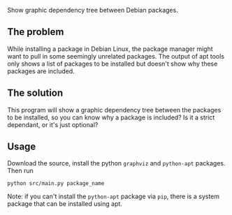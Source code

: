 Show graphic dependency tree between Debian packages.

## The problem

While installing a package in Debian Linux, the package manager might want to pull in some seemingly unrelated packages. The output of apt tools only shows a list of packages to be installed but doesn't show why these packages are included.

## The solution

This program will show a graphic dependency tree between the packages to be installed, so you can know why a package is included? Is it a strict dependant, or it's just optional?

## Usage

Download the source, install the python `graphviz` and `python-apt` packages. Then run
    
    python src/main.py package_name
    
Note: if you can't install the `python-apt` package via `pip`, there is a system package that can be installed using apt.

